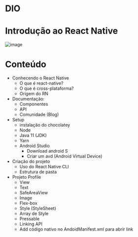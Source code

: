 # DIO
# Introdução ao React Native
![image]()

# Conteúdo
- Conhecendo o React Native
  - O que é react-native?
  - O que é cross-plataforma?
  - Origem do RN
- Documentação:
  - Componentes
  - API
  - Comunidade (Blog) 
- Setup
   - instalação do chocolatey
   - Node
   - Java 11 (JDK)
   - Yarn
   - Android Studio
      - Download android S
      - Criar um avd (Android Virtual Device)
 - Criação do projeto
    - Uso do React Native CLI
    - Estrutura de pasta  
- Projeto Profile
    - View
    - Text
    - SafeAreaView
    - Image
    - Flex-box
    - Style (StyleSheet)
    - Array de Style
    - Pressable
    - Linking API
    - Add código nativo no AndoidManifest.xml para abrir link
